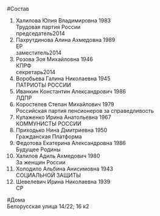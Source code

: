 #Состав  
1. Халилова Юлия Владимировна 1983  
    Трудовая партия России  
    председатель2014  
2. Пахрутдинова Алина Ахмедовна 1989  
    ЕР  
    заместитель2014  
3. Розова Зоя Михайловна 1946  
    КПРФ  
    секретарь2014  
4. Воробьева Галина Николаевна 1945  
    ПАТРИОТЫ РОССИИ  
5. Иванкин Константин Александрович 1986  
    ЛДПР  
6. Коростелев Степан Михайлович 1979  
    Российская партия пенсионеров за справедливость  
7. Кулаженко Ирина Анатольевна 1967  
    КОММУНИСТЫ РОССИИ  
8. Приходько Нина Дмитриевна 1950  
    Гражданская Платформа  
9. Федотова Екатерина Александровна 1986  
    Будущее Родины  
10. Халилов Адиль Ахмедович 1980  
    За женщин России  
11. Холодило Альбина Анисимовна 1943  
    СОЦИАЛЬНОЙ ЗАЩИТЫ  
12. Шевелевич Ирина Николаевна 1939  
    СР  
  
#Дома  
Белорусская улица 14/22; 16 к2  
  
